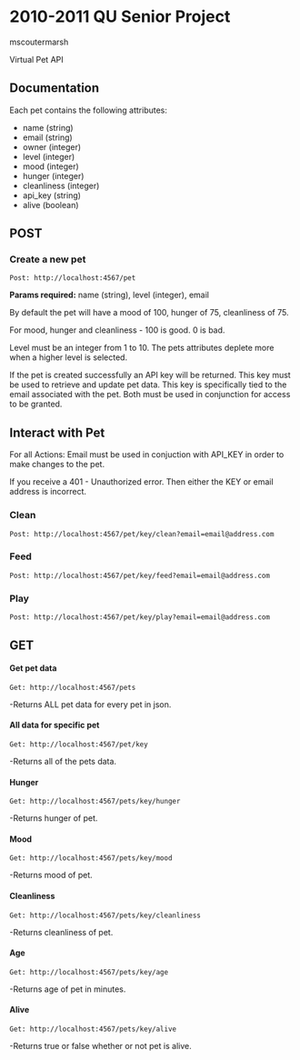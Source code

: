2010-2011 QU Senior Project
===========================
mscoutermarsh

Virtual Pet API

Documentation
-------------

Each pet contains the following attributes:

+   name (string)
+   email (string)
+   owner (integer)
+   level (integer)
+   mood (integer)
+   hunger (integer)
+   cleanliness (integer)
+   api_key (string)
+   alive (boolean)

POST
----

### Create a new pet
`Post: http://localhost:4567/pet`

**Params required:** name (string), level (integer), email

By default the pet will have a mood of 100, hunger of 75, cleanliness of 75.

For mood, hunger and cleanliness - 100 is good. 0 is bad.

Level must be an integer from 1 to 10. The pets attributes deplete more  when a higher level is selected.

If the pet is created successfully an API key will be returned. This key must be used to retrieve and update pet data. This key is specifically tied to the email associated with the pet. Both must be used in conjunction for access to be granted.

## Interact with Pet
For all Actions: Email must be used in conjuction with API_KEY in order to make changes to the pet.

If you receive a 401 - Unauthorized error. Then either the KEY or email address is incorrect.

### Clean
`Post: http://localhost:4567/pet/key/clean?email=email@address.com`

### Feed
`Post: http://localhost:4567/pet/key/feed?email=email@address.com`

### Play
`Post: http://localhost:4567/pet/key/play?email=email@address.com`



GET
---

#### Get pet data
`Get: http://localhost:4567/pets`

-Returns ALL pet data for every pet in json.

#### All data for specific pet
`Get: http://localhost:4567/pet/key`

-Returns all of the pets data.

#### Hunger
`Get: http://localhost:4567/pets/key/hunger`

-Returns hunger of pet.

#### Mood
`Get: http://localhost:4567/pets/key/mood`

-Returns mood of pet.

#### Cleanliness
`Get: http://localhost:4567/pets/key/cleanliness`

-Returns cleanliness of pet.

#### Age
`Get: http://localhost:4567/pets/key/age`

-Returns age of pet in minutes.

#### Alive
`Get: http://localhost:4567/pets/key/alive`

-Returns true or false whether or not pet is alive.
